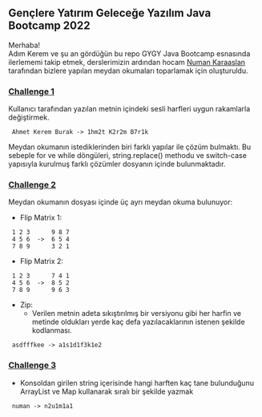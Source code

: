## Gençlere Yatırım Geleceğe Yazılım Java Bootcamp 2022
Merhaba!  
Adım Kerem ve şu an gördüğün bu repo GYGY Java Bootcamp esnasında ilerlememi takip etmek, derslerimizin ardından hocam [Numan Karaaslan](https://github.com/numankaraaslan) tarafından bizlere yapılan meydan okumaları toparlamak için oluşturuldu.
  
### [Challenge 1](https://github.com/ahmetkeremburak/GYGY---Java---2022/tree/main/Challenge_01/src)
Kullanıcı tarafından yazılan metnin içindeki sesli harfleri uygun rakamlarla değiştirmek. 
```
 Ahmet Kerem Burak -> 1hm2t K2r2m B7r1k
```
Meydan okumanın istediklerinden biri farklı yapılar ile çözüm bulmaktı. Bu sebeple for ve while döngüleri, string.replace() methodu ve switch-case yapısıyla kurulmuş farklı çözümler dosyanın içinde bulunmaktadır.

### [Challenge 2](https://github.com/ahmetkeremburak/GYGY---Java---2022/tree/main/Challenge_02/src)
Meydan okumanın dosyası içinde üç ayrı meydan okuma bulunuyor:
- Flip Matrix 1:
```
 1 2 3      9 8 7
 4 5 6  ->  6 5 4
 7 8 9      3 2 1
```
- Flip Matrix 2:
```
 1 2 3      7 4 1
 4 5 6  ->  8 5 2
 7 8 9      9 6 3
```
- Zip:
  - Verilen metnin adeta sıkıştırılmış bir versiyonu gibi her harfin ve metinde oldukları yerde kaç defa yazılacaklarının istenen şekilde kodlanması.
```
 asdfffkee -> a1s1d1f3k1e2
```
  
### [Challenge 3](https://github.com/ahmetkeremburak/GYGY---Java---2022/tree/main/Challenge_03)
  
- Konsoldan girilen string içerisinde hangi harften kaç tane bulunduğunu ArrayList ve Map kullanarak sıralı bir şekilde yazmak
```
 numan -> n2u1m1a1
```

